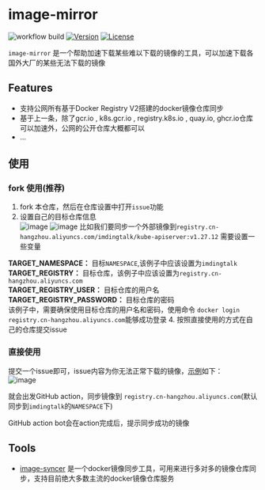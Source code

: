 

# image-mirror

![workflow build](https://github.com/imdingtalk/image-mirror/actions/workflows/image-mirror.yml/badge.svg)
[![Version](https://img.shields.io/github/v/release/imdingtalk/image-mirror)](https://github.com/imdingtalk/image-mirror/releases)
[![License](https://img.shields.io/github/license/imdingtalk/image-mirror)](https://www.apache.org/licenses/LICENSE-2.0.html)

`image-mirror` 是一个帮助加速下载某些难以下载的镜像的工具，可以加速下载各国外大厂的某些无法下载的镜像

## Features

- 支持公网所有基于Docker Registry V2搭建的docker镜像仓库同步
- 基于上一条，除了gcr.io , k8s.gcr.io , registry.k8s.io , quay.io, ghcr.io仓库可以加速外，公网的公开仓库大概都可以
- ...

## 使用

### fork 使用(推荐)

1. fork 本仓库，然后在仓库设置中打开`issue`功能  
2. 设置自己的目标仓库信息  
![image](https://github.com/imdingtalk/image-mirror/assets/16778873/a83b8765-3bd1-4391-afb3-cd8d4bc4718d)
![image](https://github.com/imdingtalk/image-mirror/assets/16778873/b4623fca-43c2-4f55-bfb1-cef2e949fb93)
比如我们要同步一个外部镜像到`registry.cn-hangzhou.aliyuncs.com/imdingtalk/kube-apiserver:v1.27.12`
需要设置一些变量

**TARGET_NAMESPACE：** 目标`NAMESPACE`,该例子中应该设置为`imdingtalk`  
**TARGET_REGISTRY：** 目标仓库，该例子中应该设置为`registry.cn-hangzhou.aliyuncs.com`  
**TARGET_REGISTRY_USER：** 目标仓库的用户名  
**TARGET_REGISTRY_PASSWORD：** 目标仓库的密码  
该例子中，需要确保使用目标仓库的用户名和密码，使用命令 `docker login registry.cn-hangzhou.aliyuncs.com`能够成功登录 
4. 按照直接使用的方式在自己的仓库提交issue  

### 直接使用

提交一个issue即可，issue内容为你无法正常下载的镜像，[示例](https://github.com/imdingtalk/image-mirror/issues/30)如下：  
![image](https://github.com/imdingtalk/image-mirror/assets/16778873/b1778053-c251-4003-ad86-caa8637b6b76)


就会出发GitHub action，同步镜像到 `registry.cn-hangzhou.aliyuncs.com`(默认同步到`imdingtalk`的`NAMESPACE`下)  

GitHub action bot会在action完成后，提示同步成功的镜像


 




## Tools


- [image-syncer](https://github.com/AliyunContainerService/image-syncer)   是一个docker镜像同步工具，可用来进行多对多的镜像仓库同步，支持目前绝大多数主流的docker镜像仓库服务  



